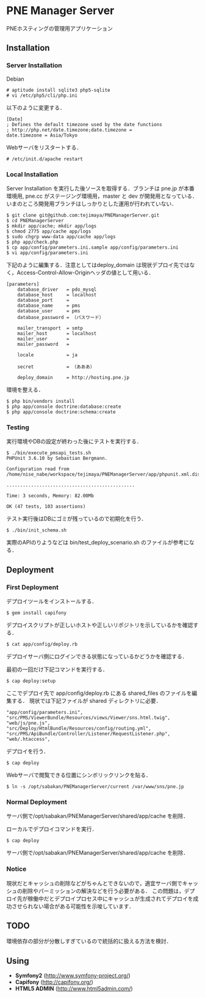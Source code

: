 PNE Manager Server
==================

PNEホスティングの管理用アプリケーション

Installation
------------

### Server Installation

Debian

    # aptitude install sqlite3 php5-sqlite
    # vi /etc/php5/cli/php.ini

以下のように変更する．

    [Date]
    ; Defines the default timezone used by the date functions
    ; http://php.net/date.timezone;date.timezone =
    date.timezone = Asia/Tokyo

Webサーバをリスタートする．

    # /etc/init.d/apache restart

### Local Installation

Server Installation を実行した後ソースを取得する．ブランチは pne.jp が本番環境用, pne.cc がステージング環境用，master と dev が開発用となっている．いまのところ開発用ブランチはしっかりとした運用が行われていない．

    $ git clone git@github.com:tejimaya/PNEManagerServer.git
    $ cd PNEManagerServer
    $ mkdir app/cache; mkdir app/logs
    $ chmod 2775 app/cache app/logs
    $ sudo chgrp www-data app/cache app/logs
    $ php app/check.php
    $ cp app/config/parameters.ini.sample app/config/parameters.ini
    $ vi app/config/parameters.ini

下記のように編集する．注意としてはdeploy\_domain は現状デプロイ先ではなく，Access-Control-Allow-Originヘッダの値として用いる．

    [parameters]
        database_driver   = pdo_mysql
        database_host     = localhost
        database_port     =
        database_name     = pms
        database_user     = pms
        database_password = （パスワード）

        mailer_transport  = smtp
        mailer_host       = localhost
        mailer_user       =
        mailer_password   =

        locale            = ja

        secret            = （あああ）

        deploy_domain     = http://hosting.pne.jp

環境を整える．

    $ php bin/vendors install
    $ php app/console doctrine:database:create
    $ php app/console doctrine:schema:create

### Testing

実行環境やDBの設定が終わった後にテストを実行する．

    $ ./bin/execute_pmsapi_tests.sh
    PHPUnit 3.6.10 by Sebastian Bergmann.

    Configuration read from /home/nise_nabe/workspace/tejimaya/PNEManagerServer/app/phpunit.xml.dist

    ...............................................

    Time: 3 seconds, Memory: 82.00Mb

    OK (47 tests, 103 assertions)

テスト実行後はDBにゴミが残っているので初期化を行う．

    $ ./bin/init_schema.sh

実際のAPIのりようなどは bin/test\_deploy\_scenario.sh のファイルが参考になる．

Deployment
----------

### First Deployment

デプロイツールをインストールする．

    $ gem install capifony

デプロイスクリプトが正しいホストや正しいリポジトリを示しているかを確認する．

    $ cat app/config/deploy.rb
 
デプロイサーバ側にログインできる状態になっているかどうかを確認する．

最初の一回だけ下記コマンドを実行する．

    $ cap deploy:setup

ここでデプロイ先で app/config/deploy.rb にある shared\_files のファイルを編集する．
現状では下記ファイルが shared ディレクトリに必要．

    "app/config/parameters.ini",
    "src/PMS/ViewerBundle/Resources/views/Viewer/sns.html.twig",
    "web/js/pne.js",
    "src/Deploy/HtmlBundle/Resources/config/routing.yml",
    "src/PMS/ApiBundle/Controller/Listener/RequestListener.php",
    "web/.htaccess",

デプロイを行う．

    $ cap deploy

Webサーバで閲覧できる位置にシンボリックリンクを貼る．

    $ ln -s /opt/sabakan/PNEManagerServer/current /var/www/sns/pne.jp

### Normal Deployment

サーバ側で/opt/sabakan/PNEManagerServer/shared/app/cache を削除．

ローカルでデプロイコマンドを実行．

    $ cap deploy

サーバ側で/opt/sabakan/PNEManagerServer/shared/app/cache を削除．


### Notice

現状だとキャッシュの削除などがちゃんとできないので，適宜サーバ側でキャッシュの削除やパーミッションの解決などを行う必要がある．
この問題は，デプロイ先が稼働中だとデプロイプロセス中にキャッシュが生成されてデプロイを成功させられない場合がある可能性を示唆しています．


TODO
----

環境依存の部分が分散しすぎているので統括的に扱える方法を検討．

Using
-----

* **Symfony2** (http://www.symfony-project.org/)
* **Capifony** (http://capifony.org/)
* **HTML5 ADMIN** (http://www.html5admin.com/)

